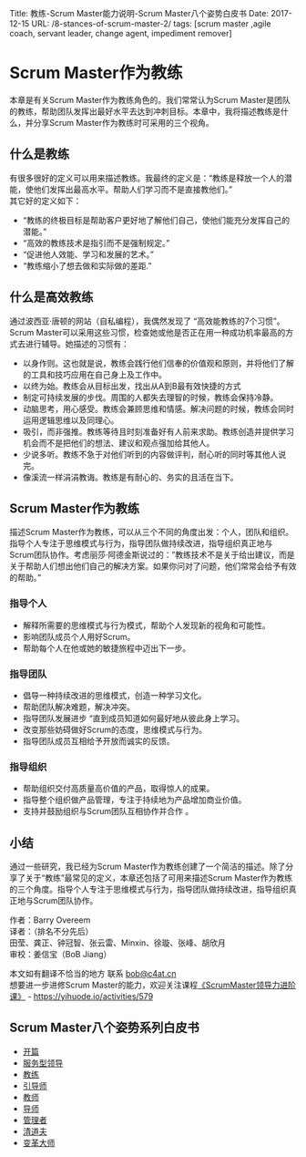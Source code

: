 Title: 教练-Scrum Master能力说明-Scrum Master八个姿势白皮书
Date: 2017-12-15
URL: /8-stances-of-scrum-master-2/
tags: [scrum master ,agile coach, servant leader, change agent, impediment remover]

# Scrum Master作为教练 
本章是有关Scrum Master作为教练角色的。我们常常认为Scrum Master是团队的教练，帮助团队发挥出最好水平去达到冲刺目标。本章中，我将描述教练是什么，并分享Scrum Master作为教练时可采用的三个视角。
                                         
## 什么是教练
有很多很好的定义可以用来描述教练。我最终的定义是：“教练是释放一个人的潜能，使他们发挥出最高水平。帮助人们学习而不是直接教他们。”  
其它好的定义如下： 
- “教练的终极目标是帮助客户更好地了解他们自己，使他们能充分发挥自己的潜能。” 
- “高效的教练技术是指引而不是强制规定。” 
- “促进他人效能、学习和发展的艺术。” 
- “教练缩小了想去做和实际做的差距.” 

## 什么是高效教练
通过波西亚·唐顿的网站（自私编程），我偶然发现了 “高效能教练的7个习惯”。Scrum Master可以采用这些习惯，检查她或他是否正在用一种成功机率最高的方式去进行辅导。她描述的习惯有：
- 以身作则。这也就是说，教练会践行他们信奉的价值观和原则，并将他们了解的工具和技巧应用在自己身上及工作中。
- 以终为始。教练会从目标出发，找出从A到B最有效快捷的方式
- 制定可持续发展的步伐。周围的人都失去理智的时候，教练会保持冷静。
- 动脑思考，用心感受。教练会兼顾思维和情感。解决问题的时候，教练会同时运用逻辑思维以及同理心。
- 吸引，而非强推。教练等待且时刻准备好有人前来求助。教练创造并提供学习机会而不是把他们的想法、建议和观点强加给其他人。 
- 少说多听。教练不急于对他们听到的内容做评判，耐心听的同时等其他人说完。
- 像溪流一样涓涓教诲。教练是有耐心的、务实的且活在当下。 

## Scrum Master作为教练
描述Scrum Master作为教练，可以从三个不同的角度出发：个人，团队和组织。指导个人专注于思维模式与行为，指导团队做持续改进，指导组织真正地与Scrum团队协作。考虑丽莎·阿德金斯说过的：”教练技术不是关于给出建议，而是关于帮助人们想出他们自己的解决方案。如果你问对了问题，他们常常会给予有效的帮助。”

### 指导个人
- 解释所需要的思维模式与行为模式，帮助个人发现新的视角和可能性。
- 影响团队成员个人用好Scrum。
- 帮助每个人在他或她的敏捷旅程中迈出下一步。

### 指导团队
- 倡导一种持续改进的思维模式，创造一种学习文化。
- 帮助团队解决难题，解决冲突。
- 指导团队发展进步 “直到成员知道如何最好地从彼此身上学习。
- 改变那些妨碍做好Scrum的态度，思维模式与行为。
- 指导团队成员互相给予开放而诚实的反馈。

### 指导组织 
- 帮助组织交付高质量高价值的产品，取得惊人的成果。
- 指导整个组织做产品管理，专注于持续地为产品增加商业价值。
- 支持并鼓励组织与Scrum团队互相协作并合作 。

## 小结 
通过一些研究，我已经为Scrum Master作为教练创建了一个简洁的描述。除了分享了关于“教练”最常见的定义，本章还包括了可用来描述Scrum Master作为教练的三个角度。指导个人专注于思维模式与行为，指导团队做持续改进，指导组织真正地与Scrum团队协作。

作者：Barry Overeem  
译者：（排名不分先后）      
田莹、龚正、钟冠智、张云雷、Minxin、徐璇、张峰、胡欣月  
审校：姜信宝（BoB Jiang）  

本文如有翻译不恰当的地方
联系 bob@c4at.cn   
想要进一步进修Scrum Master的能力，欢迎关注课程[《ScrumMaster领导力进阶课》](https://yihuode.io/activities/579) - https://yihuode.io/activities/579

## Scrum Master八个姿势系列白皮书
- [开篇](/8-stances-of-scrum-master/)
- [服务型领导](/8-stances-of-scrum-master-1/)
- [教练](/8-stances-of-scrum-master-2/)
- [引导师](/8-stances-of-scrum-master-3/)
- [教师](/8-stances-of-scrum-master-4/)
- [导师](/8-stances-of-scrum-master-5/)
- [管理者](/8-stances-of-scrum-master-6/)
- [清道夫](/8-stances-of-scrum-master-7/)
- [变革大师](/8-stances-of-scrum-master-8/)